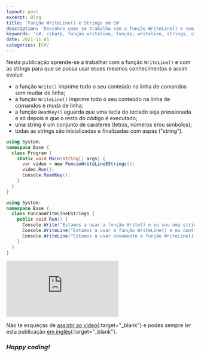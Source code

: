 ```yaml
---
layout: post
excerpt: Blog
title: 'Função WriteLine() e Strings em C#'
description: 'Descobre como se trabalha com a função WriteLine() e com as strings na linguagem de programação C#. Obtém respostas às tuas dúvidas com a teoria e os exemplos apresentados.'
keywords: 'c#, csharp, função writeline, função, writeline, strings, string, publicação'
date: 2021-11-05
categories: [C#]
---
```


Nesta publicação aprende-se a trabalhar com a função `WriteLine()` e com as strings para que se possa usar esses mesmos conhecimentos e assim evoluir.

- a função `Write()` imprime todo o seu conteúdo na linha de comandos sem mudar de linha;
- a função `WriteLine()` imprime todo o seu conteúdo na linha de comandos e muda de linha;
- a função `ReadKey()` aguarda que uma tecla do teclado seja pressionada e só depois é que o resto do código é executado;
- uma string é um conjunto de carateres (letras, números e/ou símbolos);
- todas as strings são inicializadas e finalizadas com aspas ("string").

```csharp
using System;
namespace Base {
  class Program {
    static void Main(string[] args) {
      var video = new FuncaoWriteLineEStrings();
      video.Run();
      Console.ReadKey();
    }
  }
}
```

```csharp
using System;
namespace Base {
  class FuncaoWriteLineEStrings {
    public void Run() {
      Console.Write("Estamos a usar a função Write() e eu sou uma string.");
      Console.WriteLine("Estamos a usar a função WriteLine() e eu continuo a ser uma string.");
      Console.WriteLine("Estamos a usar novamente a função WriteLine() e eu continuo a ser uma string.");
    }
  }
}
```

<div class="video-container">
  <iframe src="https://www.youtube.com/embed/2-dIbl35A_w" frameborder="0" allowfullscreen></iframe>
</div>

Não te esqueças de [assistir ao vídeo](https://youtu.be/2-dIbl35A_w){:target="\_blank"} e podes sempre ler esta publicação [em inglês](https://nelsonsilvadev.com/blog/20211105/writeline-function-and-strings-in-csharp/){:target="\_blank"}.

### _Happy coding!_
